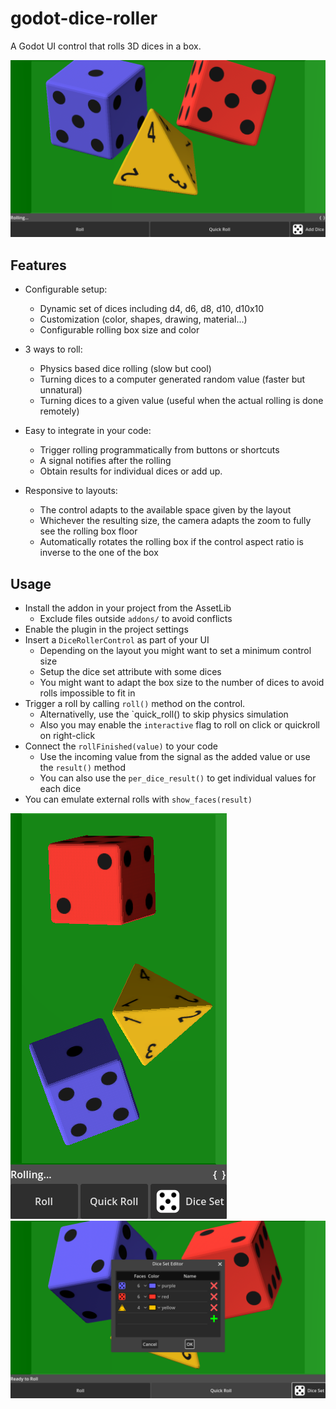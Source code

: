 # godot-dice-roller

A Godot UI control that rolls 3D dices in a box.

![Screenshot Landscape](screenshots/example-landscape.png)

## Features

* Configurable setup:
    - Dynamic set of dices including d4, d6, d8, d10, d10x10
    - Customization (color, shapes, drawing, material...)
    - Configurable rolling box size and color

* 3 ways to roll:
    - Physics based dice rolling (slow but cool)
    - Turning dices to a computer generated random value (faster but unnatural)
    - Turning dices to a given value (useful when the actual rolling is done remotely)

* Easy to integrate in your code:
    - Trigger rolling programmatically from buttons or shortcuts
    - A signal notifies after the rolling
    - Obtain results for individual dices or add up.

* Responsive to layouts:
    - The control adapts to the available space given by the layout
    - Whichever the resulting size, the camera adapts the zoom to fully see the rolling box floor
    - Automatically rotates the rolling box if the control aspect ratio is inverse to the one of the box

## Usage

* Install the addon in your project from the AssetLib
    - Exclude files outside `addons/` to avoid conflicts
* Enable the plugin in the project settings
* Insert a `DiceRollerControl` as part of your UI
    - Depending on the layout you might want to set a minimum control size
    - Setup the dice set attribute with some dices
    - You might want to adapt the box size to the number of dices to avoid rolls impossible to fit in
* Trigger a roll by calling `roll()` method on the control.
    - Alternativelly, use the `quick_roll() to skip physics simulation
    - Also you may enable the `interactive` flag to roll on click or quickroll on right-click
* Connect the `rollFinished(value)` to your code
    - Use the incoming value from the signal as the added value or use the `result()` method
    - You can also use the `per_dice_result()` to get individual values for each dice
* You can emulate external rolls with  `show_faces(result)`


![Screenshot Portrait](screenshots/example-portrait.png)
![Screenshot Dice set editor](screenshots/example-editor.png)


